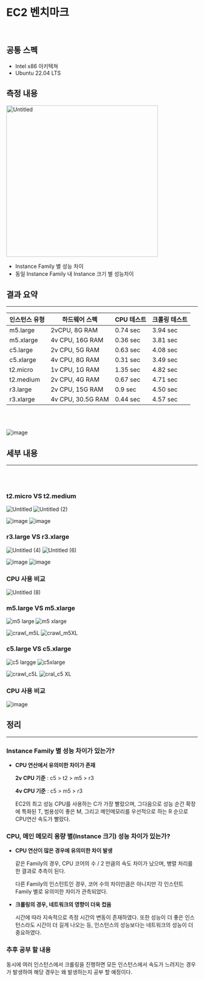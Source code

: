 # EC2 벤치마크
<br>

## 공통 스펙

- Intel x86 아키텍쳐
- Ubuntu 22.04 LTS

## 측정 내용

<img width="399" alt="Untitled" src="https://github.com/koorukuroo/pda_4th/assets/93638922/90c797df-83e0-4f65-b073-fcedda9139e9">
<br>

- Instance Family 별 성능 차이
- 동일 Instance Family 내 Instance 크기 별 성능차이

## 결과 요약

---

| 인스턴스 유형 | 하드웨어 스펙 | CPU 테스트 | 크롤링 테스트 |
| --- | --- | --- | --- |
| m5.large | 2vCPU, 8G RAM | 0.74 sec | 3.94 sec |
| m5.xlarge | 4v CPU, 16G RAM | 0.36 sec | 3.81 sec |
| c5.large | 2v CPU, 5G RAM | 0.63 sec | 4.08 sec |
| c5.xlarge | 4v CPU, 8G RAM | 0.31 sec | 3.49 sec |
| t2.micro | 1v CPU, 1G RAM | 1.35 sec | 4.82 sec |
| t2.medium | 2v CPU, 4G RAM | 0.67 sec | 4.71 sec |
| r3.large | 2v CPU, 15G RAM | 0.9 sec | 4.50 sec |
| r3.xlarge | 4v CPU, 30.5G RAM | 0.44 sec | 4.57 sec |

<br><br>

![image](https://github.com/koorukuroo/pda_4th/assets/71596178/5a71de77-a2fd-474c-8abc-c86ddb87eb22)




## 세부 내용

---

<br><br>

### t2.micro VS t2.medium


![Untitled](https://github.com/koorukuroo/pda_4th/assets/71596178/6dfdb19e-ffb1-425b-84c2-e160fab5c7eb)
![Untitled (2)](https://github.com/koorukuroo/pda_4th/assets/71596178/e5ed5976-48eb-4e25-ac32-2a6963d53676)

![image](https://github.com/koorukuroo/pda_4th/assets/71596178/8640955c-8ce2-496c-a99b-62523e7d0cc2)
![image](https://github.com/koorukuroo/pda_4th/assets/71596178/718f96be-49a8-44f9-bf72-7119f4024251)


### r3.large VS r3.xlarge


![Untitled (4)](https://github.com/koorukuroo/pda_4th/assets/71596178/ca9aa8a4-94fb-4f4a-b58d-a1535249be4a)
![Untitled (6)](https://github.com/koorukuroo/pda_4th/assets/71596178/23d97707-50dc-45d2-8848-e216a632f433)

![image](https://github.com/koorukuroo/pda_4th/assets/71596178/3085fd2c-234c-4bf5-91d7-d4640aa5531b)
![image](https://github.com/koorukuroo/pda_4th/assets/71596178/2184720b-9fea-4052-8cfb-decaacb57420)


### CPU 사용 비교

![Untitled (8)](https://github.com/koorukuroo/pda_4th/assets/71596178/03b9d0bf-e9ec-45ae-8914-2c15dcb56ba1)


### m5.large VS m5.xlarge

![m5 large](https://github.com/koorukuroo/pda_4th/assets/71596178/6af30b96-2ef9-4eb8-b038-8d94778c3965)
![m5 xlarge](https://github.com/koorukuroo/pda_4th/assets/71596178/fbf0066b-301e-474e-a7ea-33ea81f6502a)

![crawl_m5L](https://github.com/koorukuroo/pda_4th/assets/71596178/0eb6120b-85bb-413b-ab08-e10f721e5fc4)
![crawl_m5XL](https://github.com/koorukuroo/pda_4th/assets/71596178/2c29b309-bf12-46c3-a540-dfdbe753b315)


### c5.large VS c5.xlarge

![c5 largge](https://github.com/koorukuroo/pda_4th/assets/71596178/dee22c55-66a9-4c0a-b206-6ae59dd5f553)
![c5xlarge](https://github.com/koorukuroo/pda_4th/assets/71596178/7d577708-16ca-454f-ae1e-e36175410e0b)

![crawl_c5L](https://github.com/koorukuroo/pda_4th/assets/71596178/d4e9f4a9-d2d2-4b98-99c3-62c3b993a4c9)
![cral_c5 XL](https://github.com/koorukuroo/pda_4th/assets/71596178/13e06e2e-78c9-45e5-911d-a8a50ef6a3d0)


### CPU 사용 비교

![image](https://github.com/koorukuroo/pda_4th/assets/71596178/0c3e309e-939f-4fd3-9d72-18d4d9267949)

## 정리

---

### Instance Family 별 성능 차이가 있는가?

- **CPU 연산에서 유의미한 차이가 존재**

    **2v CPU 기준** : c5 > t2 > m5 > r3

    **4v CPU 기준** : c5 > m5 > r3
    
    EC2의 최고 성능 CPU를 사용하는 C가 가장 빨랐으며, 그다음으로 성능 순간 확장에 특화된  T, 범용성이 좋은 M, 그리고 메인메모리를 우선적으로 하는 R 순으로 CPU연산 속도가 빨랐다.
    

### CPU, 메인 메모리 용량 별(Instance 크기) 성능 차이가 있는가?

- **CPU 연산이 많은 경우에 유의미한 차이 발생**
    
    같은 Family의 경우, CPU 코어의 수 / 2 만큼의 속도 차이가 났으며, 병렬 처리를 한 결과로 추측이 된다.
    
    다른 Family의 인스턴트인 경우, 코어 수의 차이만큼은 아니지만 각 인스턴트 Family 별로 유의미한 차이가 관측되었다.
    
- **크롤링의 경우, 네트워크의 영향이 더욱 컸음**
    
    시간에 따라 지속적으로 측정 시간의 변동이 존재하였다. 또한 성능이 더 좋은 인스턴스라도 시간이 더 길게 나오는 등, 인스턴스의 성능보다는 네트워크의 성능이 더 중요하였다.

### 추후 공부 할 내용
  동시에 여러 인스턴스에서 크롤링을 진행하면 모든 인스턴스에서 속도가 느려지는 경우가 발생하여 해당 경우는 왜 발생하는지 공부 할 예정이다.
